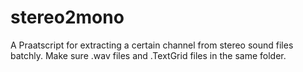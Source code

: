 # stereo2mono
A Praatscript for extracting a certain channel from stereo sound files batchly.
Make sure .wav files and .TextGrid files in the same folder.
